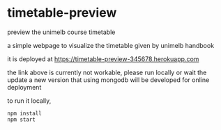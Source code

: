 # timetable-preview
preview the unimelb course timetable

a simple webpage to visualize the timetable given by unimelb handbook

it is deployed at https://timetable-preview-345678.herokuapp.com

the link above is currently not workable, please run locally or wait the update
a new version that using mongodb will be developed for online deployment

to run it locally,

```
npm install
npm start
```
